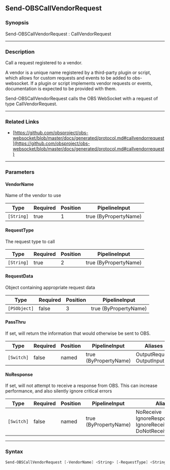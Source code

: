 Send-OBSCallVendorRequest
-------------------------

### Synopsis
Send-OBSCallVendorRequest : CallVendorRequest

---

### Description

Call a request registered to a vendor.

A vendor is a unique name registered by a third-party plugin or script, which allows for custom requests and events to be added to obs-websocket.
If a plugin or script implements vendor requests or events, documentation is expected to be provided with them.

Send-OBSCallVendorRequest calls the OBS WebSocket with a request of type CallVendorRequest.

---

### Related Links
* [https://github.com/obsproject/obs-websocket/blob/master/docs/generated/protocol.md#callvendorrequest](https://github.com/obsproject/obs-websocket/blob/master/docs/generated/protocol.md#callvendorrequest)

---

### Parameters
#### **VendorName**
Name of the vendor to use

|Type      |Required|Position|PipelineInput        |
|----------|--------|--------|---------------------|
|`[String]`|true    |1       |true (ByPropertyName)|

#### **RequestType**
The request type to call

|Type      |Required|Position|PipelineInput        |
|----------|--------|--------|---------------------|
|`[String]`|true    |2       |true (ByPropertyName)|

#### **RequestData**
Object containing appropriate request data

|Type        |Required|Position|PipelineInput        |
|------------|--------|--------|---------------------|
|`[PSObject]`|false   |3       |true (ByPropertyName)|

#### **PassThru**
If set, will return the information that would otherwise be sent to OBS.

|Type      |Required|Position|PipelineInput        |Aliases                      |
|----------|--------|--------|---------------------|-----------------------------|
|`[Switch]`|false   |named   |true (ByPropertyName)|OutputRequest<br/>OutputInput|

#### **NoResponse**
If set, will not attempt to receive a response from OBS.
This can increase performance, and also silently ignore critical errors

|Type      |Required|Position|PipelineInput        |Aliases                                                                |
|----------|--------|--------|---------------------|-----------------------------------------------------------------------|
|`[Switch]`|false   |named   |true (ByPropertyName)|NoReceive<br/>IgnoreResponse<br/>IgnoreReceive<br/>DoNotReceiveResponse|

---

### Syntax
```PowerShell
Send-OBSCallVendorRequest [-VendorName] <String> [-RequestType] <String> [[-RequestData] <PSObject>] [-PassThru] [-NoResponse] [<CommonParameters>]
```
